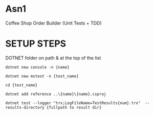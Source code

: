 # Asn1
Coffee Shop Order Builder (Unit Tests + TDD)


# SETUP STEPS
DOTNET folder on path & at the top of the list

``dotnet new console -n {name}``

``dotnet new mstest -n {test_name}``

``cd {test_name}``

``dotnet add reference ..\{name}\{name}.csproj``

``dotnet test --logger "trx;LogFileName=TestResults{num}.trx"  --results-directory {fullpath to result dir}``